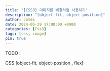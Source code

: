 ```yaml
---
title: "[CSS3] 이미지를 배경처럼 사용하기"
description: "[object-fit, object-position]"
author: cotes
date: 2024-05-29 17:00:00 +0900
categories: [Css3]
tags: [css, image]
pin: true
---
```




TODO :

CSS [object-fit, object-position , flex]




